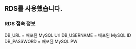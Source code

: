 ## RDS를 사용했습니다.
### RDS 접속 정보

DB_URL = 배포된 MySQL Url
DB_USERNAME = 배포된 MySQL ID
DB_PASSWORD = 배포된 MySQL PW
